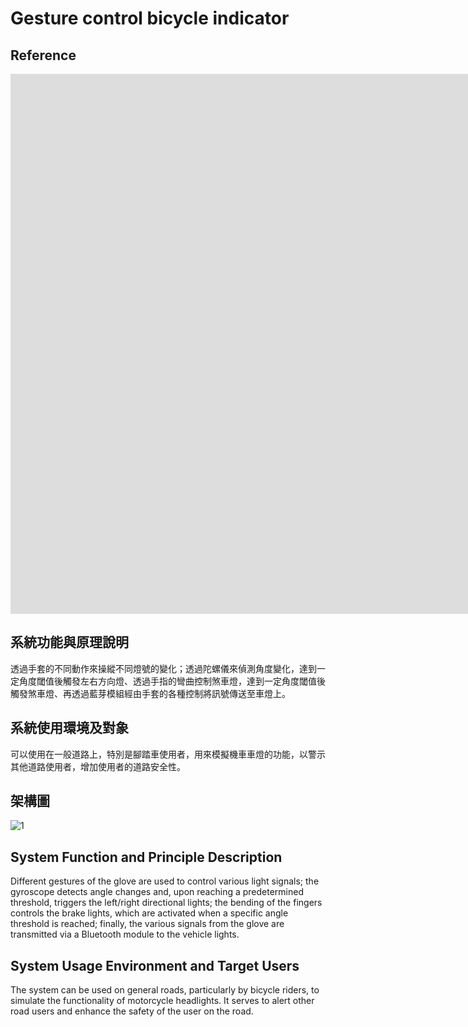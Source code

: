 # Gesture control bicycle indicator
## Reference

<iframe width="1536" height="864" src="https://www.youtube.com/embed/nLFn9vCOwsE" title="DIY Gesture Control Bicycle Indicator Gloves Using Arduino Pro Mini" frameborder="0" allow="accelerometer; autoplay; clipboard-write; encrypted-media; gyroscope; picture-in-picture; web-share" referrerpolicy="strict-origin-when-cross-origin" allowfullscreen></iframe>

## 系統功能與原理說明
透過手套的不同動作來操縱不同燈號的變化；透過陀螺儀來偵測角度變化，達到一定角度閾值後觸發左右方向燈、透過手指的彎曲控制煞車燈，達到一定角度閾值後觸發煞車燈、再透過藍芽模組經由手套的各種控制將訊號傳送至車燈上。 

## 系統使用環境及對象
可以使用在一般道路上，特別是腳踏車使用者，用來模擬機車車燈的功能，以警示其他道路使用者，增加使用者的道路安全性。

## 架構圖
![1](https://github.com/user-attachments/assets/ba3b2ca8-c253-4191-911a-d15ea17b295d)

## System Function and Principle Description
Different gestures of the glove are used to control various light signals; the gyroscope detects angle changes and, upon reaching a predetermined threshold, triggers the left/right directional lights; the bending of the fingers controls the brake lights, which are activated when a specific angle threshold is reached; finally, the various signals from the glove are transmitted via a Bluetooth module to the vehicle lights.

## System Usage Environment and Target Users
The system can be used on general roads, particularly by bicycle riders, to simulate the functionality of motorcycle headlights. It serves to alert other road users and enhance the safety of the user on the road.
